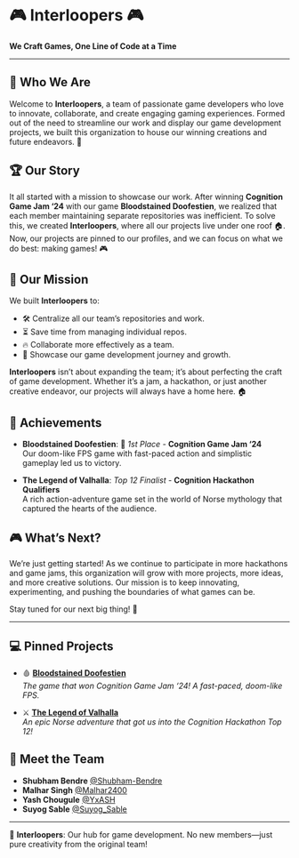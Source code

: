 # 🎮 **Interloopers** 🎮
**We Craft Games, One Line of Code at a Time**  

---

## 🌟 **Who We Are**
Welcome to **Interloopers**, a team of passionate game developers who love to innovate, collaborate, and create engaging gaming experiences. Formed out of the need to streamline our work and display our game development projects, we built this organization to house our winning creations and future endeavors. 🎯

## 🏆 **Our Story**
It all started with a mission to showcase our work. After winning **Cognition Game Jam ‘24** with our game **Bloodstained Doofestien**, we realized that each member maintaining separate repositories was inefficient. To solve this, we created **Interloopers**, where all our projects live under one roof 🏠. Now, our projects are pinned to our profiles, and we can focus on what we do best: making games! 🎮

## 🚀 **Our Mission**
We built **Interloopers** to:
- 🛠️ Centralize all our team’s repositories and work.
- ⏳ Save time from managing individual repos.
- 🔥 Collaborate more effectively as a team.
- 🎯 Showcase our game development journey and growth. 

**Interloopers** isn’t about expanding the team; it’s about perfecting the craft of game development. Whether it’s a jam, a hackathon, or just another creative endeavor, our projects will always have a home here. 🏠

## 🏅 **Achievements**
- **Bloodstained Doofestien**: 🥇 *1st Place* - **Cognition Game Jam ‘24**  
  Our doom-like FPS game with fast-paced action and simplistic gameplay led us to victory.
  
- **The Legend of Valhalla**: *Top 12 Finalist* - **Cognition Hackathon Qualifiers**  
  A rich action-adventure game set in the world of Norse mythology that captured the hearts of the audience.

## 🎮 **What’s Next?**
We’re just getting started! As we continue to participate in more hackathons and game jams, this organization will grow with more projects, more ideas, and more creative solutions. Our mission is to keep innovating, experimenting, and pushing the boundaries of what games can be.

Stay tuned for our next big thing! 🎯

---

## 💻 **Pinned Projects**
- 🩸 **[Bloodstained Doofestien](https://github.com/Interloopers/Bloodstained-Doofestien)**  
  *The game that won Cognition Game Jam ‘24! A fast-paced, doom-like FPS.*
  
- ⚔️ **[The Legend of Valhalla](https://github.com/Interloopers/The-Legend-of-Valhalla)**  
  *An epic Norse adventure that got us into the Cognition Hackathon Top 12!*

## 👥 **Meet the Team**
- **Shubham Bendre** [@Shubham-Bendre](https://github.com/Shubham-Bendre)  
- **Malhar Singh** [@Malhar2400](https://github.com/Malhar2400)  
- **Yash Chougule** [@YxASH](https://github.com/YxASH)  
- **Suyog Sable** [@Suyog_Sable](https://github.com/Suyog_Sable)

---

🚀 **Interloopers**: Our hub for game development. No new members—just pure creativity from the original team!
